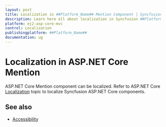 ```yaml
---
layout: post
title: Localization in ##Platform_Name## Mention Component | Syncfusion
description: Learn here all about localization in Syncfusion ##Platform_Name## Mention component of Syncfusion Essential JS 2 and more.
platform: ej2-asp-core-mvc
control: Localization
publishingplatform: ##Platform_Name##
documentation: ug
---
```


# Localization in ASP.NET Core Mention

ASP.NET Core Mention component can be localized. Refer to ASP.NET Core [Localization](../../common/EJ2_ASP.NETCORE/localization.md) topic to localize Syncfusion ASP.NET Core components.

## See also

* [Accessibility](./accessibility)